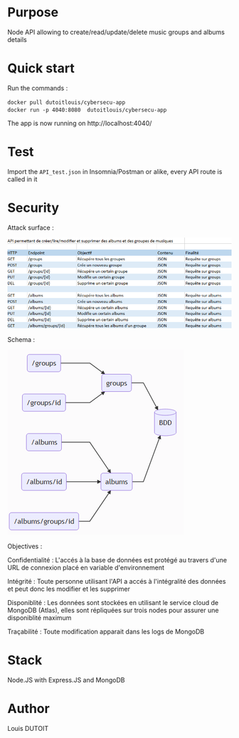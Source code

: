 # Purpose
Node API allowing to create/read/update/delete music groups and albums details
# Quick start
Run the commands : 

`docker pull dutoitlouis/cybersecu-app`  
`docker run -p 4040:8080  dutoitlouis/cybersecu-app`

The app is now running on http://localhost:4040/
# Test
Import the `API_test.json` in Insomnia/Postman or alike, every API route is called in it
# Security
Attack surface :  

![](./assets/attack_surface.png)  

Schema :  

![](./assets/mermaid.png)  

Objectives : 

Confidentialité : L'accés à la base de données est protégé au travers d'une URL de connexion placé en variable d'environnement

Intégrité : Toute personne utilisant l'API a accés à l'intégralité des données et peut donc les modifier et les supprimer

Disponiblité : Les données sont stockées en utilisant le service cloud de MongoDB (Atlas), elles sont répliquées sur trois nodes pour assurer une disponiblité maximum

Traçabilité : Toute modification apparait dans les logs de MongoDB

# Stack
Node.JS with Express.JS and MongoDB
# Author
Louis DUTOIT
